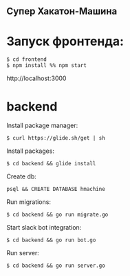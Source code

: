 ## Супер Хакатон-Машина

# Запуск фронтенда:
```
$ cd frontend
$ npm install %% npm start
```
http://localhost:3000

# backend

Install package manager:

    $ curl https://glide.sh/get | sh

Install packages:

    $ cd backend && glide install

Create db:

    psql && CREATE DATABASE hmachine

Run migrations:

    $ cd backend && go run migrate.go

Start slack bot integration:

    $ cd backend && go run bot.go

Run server:

    $ cd backend && go run server.go
